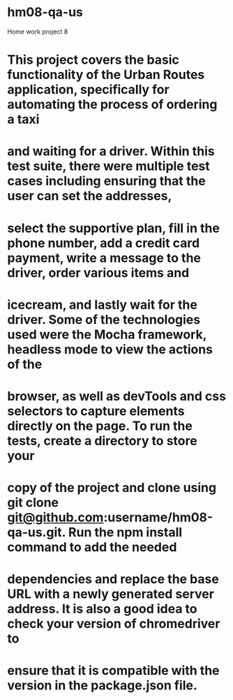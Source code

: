 # hm08-qa-us
Home work project 8
# This project covers the basic functionality of the Urban Routes application, specifically for automating the process of ordering a taxi
# and waiting for a driver. Within this test suite, there were multiple test cases including ensuring that the user can set the addresses,
# select the supportive plan, fill in the phone number, add a credit card payment, write a message to the driver, order various items and
# icecream, and lastly wait for the driver. Some of the technologies used were the Mocha framework, headless mode to view the actions of the 
# browser, as well as devTools and css selectors to capture elements directly on the page. To run the tests, create a directory to store your
# copy of the project and clone using  git clone git@github.com:username/hm08-qa-us.git. Run the npm install command to add the needed 
# dependencies and replace the base URL with a newly generated server address. It is also a good idea to check your version of chromedriver to 
# ensure that it is compatible with the version in the package.json file.
